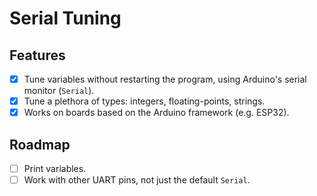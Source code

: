 # Serial Tuning

## Features

* [x] Tune variables without restarting the program, using Arduino's serial monitor (`Serial`).
* [x] Tune a plethora of types: integers, floating-points, strings.
* [x] Works on boards based on the Arduino framework (e.g. ESP32).

## Roadmap

* [ ] Print variables.
* [ ] Work with other UART pins, not just the default `Serial`.
